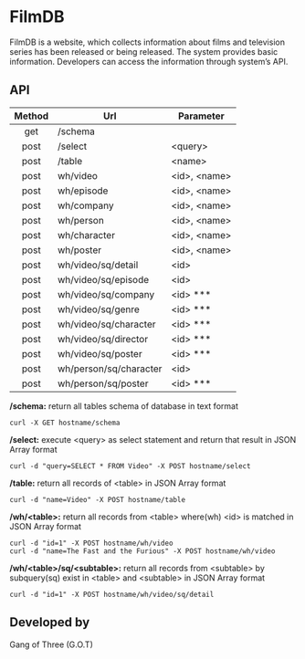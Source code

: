 # FilmDB
FilmDB is a website, which collects information about films and television series has been released or being released. The system provides basic information. Developers can access the information through system’s API.

## API ##
 Method | Url                    | Parameter
:------:|------------------------|----------
 get    | /schema                |
 post   | /select                | &lt;query&gt;
 post   | /table                 | &lt;name&gt;
 post   | wh/video               | &lt;id&gt;, &lt;name&gt;
 post   | wh/episode             | &lt;id&gt;, &lt;name&gt;
 post   | wh/company             | &lt;id&gt;, &lt;name&gt;
 post   | wh/person              | &lt;id&gt;, &lt;name&gt;
 post   | wh/character           | &lt;id&gt;, &lt;name&gt;
 post   | wh/poster              | &lt;id&gt;, &lt;name&gt;
 post   | wh/video/sq/detail     | &lt;id&gt;
 post   | wh/video/sq/episode    | &lt;id&gt;
 post   | wh/video/sq/company    | &lt;id&gt;   ***
 post   | wh/video/sq/genre      | &lt;id&gt;   ***
 post   | wh/video/sq/character  | &lt;id&gt;   ***
 post   | wh/video/sq/director   | &lt;id&gt;   ***
 post   | wh/video/sq/poster     | &lt;id&gt;   ***
 post   | wh/person/sq/character | &lt;id&gt;
 post   | wh/person/sq/poster    | &lt;id&gt;   ***

<b>/schema:</b> return all tables schema of database in text format

```
curl -X GET hostname/schema
```

<b>/select:</b> execute &lt;query&gt; as select statement and return that result in JSON Array format

```
curl -d "query=SELECT * FROM Video" -X POST hostname/select
```

<b>/table:</b> return all records of &lt;table&gt; in JSON Array format

```
curl -d "name=Video" -X POST hostname/table
```

<b>/wh/&lt;table&gt;:</b> return all records from &lt;table&gt; where(wh) &lt;id&gt; is matched in JSON Array format

```
curl -d "id=1" -X POST hostname/wh/video
curl -d "name=The Fast and the Furious" -X POST hostname/wh/video
```

<b>/wh/&lt;table&gt;/sq/&lt;subtable&gt;:</b> return all records from &lt;subtable&gt; by subquery(sq) exist in &lt;table&gt; and &lt;subtable&gt; in JSON Array format

```
curl -d "id=1" -X POST hostname/wh/video/sq/detail
```

## Developed by ##
Gang of Three (G.O.T)
